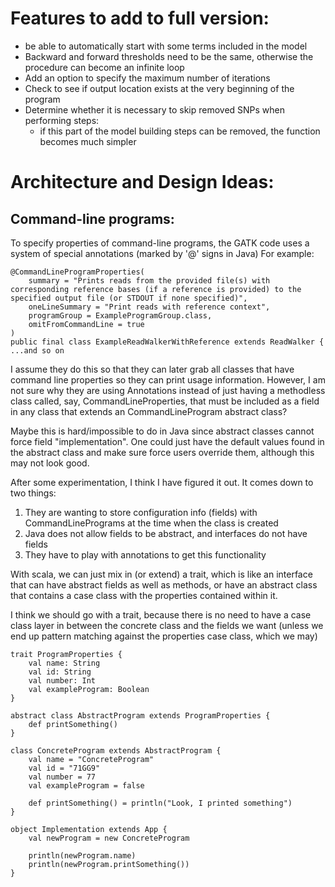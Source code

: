 # Features to add to full version:
* be able to automatically start with some terms included in the model
* Backward and forward thresholds need to be the same, otherwise the procedure can become an infinite loop
* Add an option to specify the maximum number of iterations
* Check to see if output location exists at the very beginning of the program
* Determine whether it is necessary to skip removed SNPs when performing steps:
  * if this part of the model building steps can be removed, the function becomes much simpler

# Architecture and Design Ideas:

## Command-line programs:

To specify properties of command-line programs, the GATK code uses a system of special annotations (marked by '@' signs in Java)
   For example:
```
@CommandLineProgramProperties(
    summary = "Prints reads from the provided file(s) with corresponding reference bases (if a reference is provided) to the specified output file (or STDOUT if none specified)",
    oneLineSummary = "Print reads with reference context",
    programGroup = ExampleProgramGroup.class,
    omitFromCommandLine = true
)
public final class ExampleReadWalkerWithReference extends ReadWalker {
...and so on
```

I assume they do this so that they can later grab all classes that have command line properties so they can print usage information. However, I am not sure why they are using Annotations instead of just having a methodless class called, say, CommandLineProperties, that must be included as a field in any class that extends an CommandLineProgram abstract class?

Maybe this is hard/impossible to do in Java since abstract classes cannot force field "implementation". One could just have the default values found in the abstract class and make sure force users override them, although this may not look good.

After some experimentation, I think I have figured it out. It comes down to two things:
  1. They are wanting to store configuration info (fields) with CommandLinePrograms at the time when the class is created
  2. Java does not allow fields to be abstract, and interfaces do not have fields
  3. They have to play with annotations to get this functionality
  
With scala, we can just mix in (or extend) a trait, which is like an interface that can have abstract fields as well as methods, or have an abstract class that contains a case class with the properties contained within it.

I think we should go with a trait, because there is no need to have a case class layer in between the concrete class and the fields we want (unless we end up pattern matching against the properties case class, which we may)

```
trait ProgramProperties {
    val name: String
    val id: String
    val number: Int
    val exampleProgram: Boolean
}

abstract class AbstractProgram extends ProgramProperties {
    def printSomething()
}

class ConcreteProgram extends AbstractProgram {
    val name = "ConcreteProgram"
    val id = "71GG9"
    val number = 77
    val exampleProgram = false

    def printSomething() = println("Look, I printed something")
}

object Implementation extends App {
    val newProgram = new ConcreteProgram

    println(newProgram.name)
    println(newProgram.printSomething())
}
```
